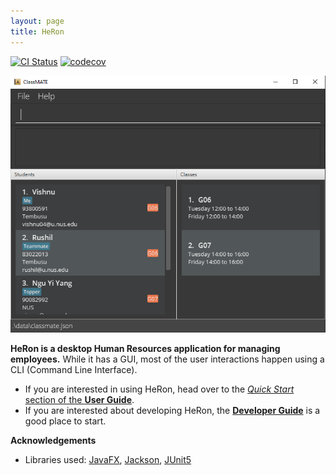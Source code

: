 ```yaml
---
layout: page
title: HeRon
---
```


[![CI Status](https://github.com/se-edu/addressbook-level3/workflows/Java%20CI/badge.svg)](https://github.com/AY2122S1-CS2103T-F11-3/tp/actions)
[![codecov](https://codecov.io/gh/AY2122S1-CS2103T-F11-3/tp/branch/master/graph/badge.svg?token=REU06SVNLO)](https://codecov.io/gh/AY2122S1-CS2103T-F11-3/tp)

![Ui](images/Ui.png)

**HeRon is a desktop Human Resources application for managing employees.** While it has a GUI, most of the user interactions happen using a CLI (Command Line Interface).

* If you are interested in using HeRon, head over to the [_Quick Start_ section of the **User Guide**](UserGuide.html#quick-start).
* If you are interested about developing HeRon, the [**Developer Guide**](DeveloperGuide.html) is a good place to start.


**Acknowledgements**

* Libraries used: [JavaFX](https://openjfx.io/), [Jackson](https://github.com/FasterXML/jackson), [JUnit5](https://github.com/junit-team/junit5)
